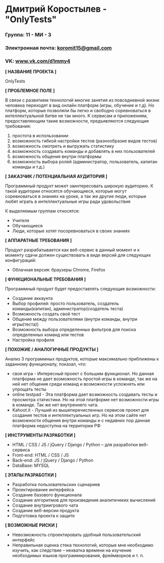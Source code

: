 # Дмитрий Коростылев - "OnlyTests"

### Группа: 11 - МИ - 3
### Электронная почта:  koromit15@gmail.com
### VK: www.vk.com/d1mmy4


**[ НАЗВАНИЕ ПРОЕКТА ]**

OnlyTests

**[ ПРОБЛЕМНОЕ ПОЛЕ ]**

В связи с развитием технологий многие занятия из повседневной жизни человека переходят в вид онлайн платформ (игры, обучение и т.д). Но платформ, которые позволяли бы легко и свободно соревноваться в интеллектуальной битве не так много.
К сервисам и приложениям, предоставляющим такие возможности, предъявляются следующие требования:
1. простота в использовании
2. возможность гибкой настройки тестов (разнообразие видов тестов)
3. возможность смотреть и выгружать статистику
4. возможность создавать команды и добавлять в них пользователей
5. возможность общения внутри платформы
6. возможность выбора ролей (администратор, пользователь, капитан команды и т.д.)

**[ ЗАКАЗЧИК / ПОТЕНЦИАЛЬНАЯ АУДИТОРИЯ ]**

Программный продукт может заинтересовать широкую аудиторию. К такой аудитории относятся обучающиеся, которые могут соревноваться в знаниях на уроке, а так же другие люди, которые любят играть в интеллектуальные игры ради удовольствия

К выделяемым группам относятся:
* Учителя
* Обучающиеся
* Люди, которые хотят посоревноваться в своих знаниях

**[ АППАРАТНЫЕ ТРЕБОВАНИЯ ]** 

Продукт разрабатывается как веб-сервис в данный момент и к моменту сдачи должен существовать в виде версий для следующих конфигураций:

* Облачная версия: браузеры Chrome, Firefox

**[ ФУНКЦИОНАЛЬНЫЕ ТРЕБОВАНИЯ ]**

Программный продукт будет предоставлять следующие возможности:
* Создание аккаунта
* Выбор профилей: просто пользователь, создатель команды(капитан), администратор(создатель теста)
* Возможность создать свой тест
* Общение между пользователями (внутри команды, внутри игры(теста))
* Возможность выбора определенных фильтров для поиска определенных команд или тестов
* Настройка профиля

**[ ПОХОЖИЕ / АНАЛОГИЧНЫЕ ПРОДУКТЫ ]**

Анализ 3 программных продуктов, которые максимально приближены к заданному функционалу, показал, что:

* своя игра - Интересный проект с большим функционал. Но данная платформа не дает возможность простой игры в команде, так же на ней нет общения среди команд и возможности усложнять или упрощать тесты
* online testpad - Эта платформа дает возможность создавать тесты и просмотра статистики. Но на этой платформе нет возможности игры в команде. Так же нет внутреннего чата.
* Kahoot.it - Лучший из вышеперечисленных сервисов проект для создания тестов и интеллектуальных игр. Но на этом сайте нет возможности общения внутри команды и с недавних пор данная платформа недоступна на территории РФ

**[ ИНСТРУМЕНТЫ РАЗРАБОТКИ ]**

*	HTML / CSS / JS / jQuery / Django / Python – для разработки веб-сервиса
*	Front-end: HTML / CSS / JS
*	Back-end: JS / jQuery / Django / Python
*	DataBase: MYSQL

**[ ЭТАПЫ РАЗРАБОТКИ ]**

*	Разработка пользовательских сценариев
*	Проектирование интерфейса
*	Создание базового функционала
*	Создание алгоритмов для произведения аналитичеких вычислений
*	Создание внутриигрового чата
*	Создание веб-версии продукта
*	Подготовка проекта к защите

**[ ВОЗМОЖНЫЕ РИСКИ ]**

*	Невозможность спроектировать удобный пользовательский интерфейс 
*	Неправильная оценка стека технологий, которые мне необходимо изучить, как следствие – нехватка времени на изучение необходимых языков программирования, фреймворков и т. п.



